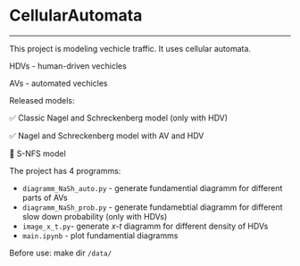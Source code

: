 # CellularAutomata

___

This project is modeling vechicle traffic. It uses cellular automata.

HDVs - human-driven vechicles

AVs - automated vechicles

Released models:

:white_check_mark: Classic Nagel and Schreckenberg model (only with HDV)

:white_check_mark: Nagel and Schreckenberg model with AV and HDV

:black_square_button: S-NFS model

The project has 4 programms:
* `diagramm_NaSh_auto.py` - generate fundamential diagramm for different parts of AVs
* `diagramm_NaSh_prob.py` - generate fundamebtial diagramm for different slow down probability (only with HDVs)
* `image_x_t.py`- generate *x-t* diagramm for different density of HDVs
* `main.ipynb` - plot fundamential diagramms

Before use: make dir `/data/` 
